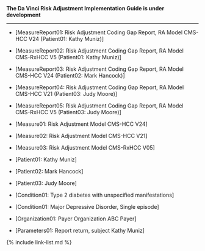 
<div markdown="1" class="bg-info">
<b>The Da Vinci Risk Adjustment Implementation Guide is under development</b>
</div>

<!-- ================================================ -->
<!--  use this line to include an autogenerated list of all examples from the remove it if you would like to hand generate it -->

<!--{% include example-list-generator.md %}-->

<!-- ================================================ -->
---

- [MeasureReport01: Risk Adjustment Coding Gap Report, RA Model CMS-HCC V24 (Patient01: Kathy Muniz)]
- [MeasureReport02: Risk Adjustment Coding Gap Report, RA Model CMS-RxHCC V5 (Patient01: Kathy Muniz)]
- [MeasureReport03: Risk Adjustment Coding Gap Report, RA Model CMS-HCC V24 (Patient02: Mark Hancock)]
- [MeasureReport04: Risk Adjustment Coding Gap Report, RA Model CMS-HCC V21 (Patient03: Judy Moore)]
- [MeasureReport05: Risk Adjustment Coding Gap Report, RA Model CMS-RxHCC V5 (Patient03: Judy Moore)]

- [Measure01: Risk Adjustment Model CMS-HCC V24]
- [Measure02: Risk Adjustment Model CMS-HCC V21]
- [Measure03: Risk Adjustment Model CMS-RxHCC V05]

- [Patient01: Kathy Muniz]
- [Patient02: Mark Hancock]
- [Patient03: Judy Moore]

- [Condition01: Type 2 diabetes with unspecified manifestations]
- [Condition01: Major Depressive Disorder, Single episode]

- [Organization01: Payer Organization ABC Payer]

- [Parameters01: Report return, subject Kathy Muniz]

{% include link-list.md %}
